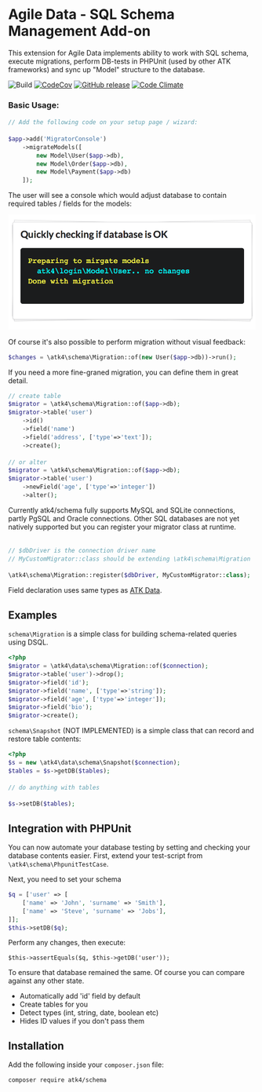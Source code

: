 # Agile Data - SQL Schema Management Add-on

This extension for Agile Data implements ability to work with SQL schema, execute migrations, perform DB-tests in PHPUnit (used by other ATK frameworks) and sync up "Model" structure to the database.

![Build](https://github.com/atk4/schema/workflows/Unit%20Testing/badge.svg)
[![CodeCov](https://codecov.io/gh/atk4/schema/branch/develop/graph/badge.svg)](https://codecov.io/gh/atk4/schema)
[![GitHub release](https://img.shields.io/github/release/atk4/schema.svg)](CHANGELOG.md)
[![Code Climate](https://codeclimate.com/github/atk4/schema/badges/gpa.svg)](https://codeclimate.com/github/atk4/schema)


### Basic Usage:

``` php
// Add the following code on your setup page / wizard:

$app->add('MigratorConsole')
    ->migrateModels([
        new Model\User($app->db), 
        new Model\Order($app->db),
        new Model\Payment($app->db)
    ]);
```

The user will see a console which would adjust database to contain required tables / fields for the models:

![migrator-console](docs/migrator-console.png)

Of course it's also possible to perform migration without visual feedback:

``` php
$changes = \atk4\schema\Migration::of(new User($app->db))->run();
```

If you need a more fine-graned migration, you can define them in great detail.

``` php
// create table
$migrator = \atk4\schema\Migration::of($app->db);
$migrator->table('user')
    ->id()
    ->field('name')
    ->field('address', ['type'=>'text']);
    ->create();

// or alter
$migrator = \atk4\schema\Migration::of($app->db);
$migrator->table('user')
    ->newField('age', ['type'=>'integer'])
    ->alter();
```

Currently atk4/schema fully supports MySQL and SQLite connections, partly PgSQL and Oracle connections.
Other SQL databases are not yet natively supported but you can register your migrator class at runtime.

``` php

// $dbDriver is the connection driver name
// MyCustomMigrator::class should be extending \atk4\schema\Migration

\atk4\schema\Migration::register($dbDriver, MyCustomMigrator::class);

```

Field declaration uses same types as [ATK Data](https://github.com/atk4/data).

## Examples

`schema\Migration` is a simple class for building schema-related
queries using DSQL.

``` php
<?php
$migrator = \atk4\data\schema\Migration::of($connection);
$migrator->table('user')->drop();
$migrator->field('id');
$migrator->field('name', ['type'=>'string']);
$migrator->field('age', ['type'=>'integer']);
$migrator->field('bio');
$migrator->create();
```

`schema\Snapshot` (NOT IMPLEMENTED) is a simple class that can record and restore
table contents:

``` php
<?php
$s = new \atk4\data\schema\Snapshot($connection);
$tables = $s->getDB($tables);

// do anything with tables

$s->setDB($tables);
```

## Integration with PHPUnit

You can now automate your database testing by setting and checking your
database contents easier. First, extend your test-script from
`\atk4\schema\PhpunitTestCase`. 

Next, you need to set your schema

``` php
$q = ['user' => [
    ['name' => 'John', 'surname' => 'Smith'],
    ['name' => 'Steve', 'surname' => 'Jobs'],
]];
$this->setDB($q);
```

Perform any changes, then execute:

```
$this->assertEquals($q, $this->getDB('user'));
```

To ensure that database remained the same. Of course you can compare
against any other state. 

- Automatically add 'id' field by default
- Create tables for you
- Detect types (int, string, date, boolean etc)
- Hides ID values if you don't pass them

## Installation

Add the following inside your `composer.json` file:

``` console
composer require atk4/schema
```
